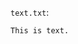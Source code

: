 <!-- >>>>>> BEGIN GENERATED FILE (include): SOURCE C:/Users/Burdette/Documents/GitHub/markdown_helper/test/include/templates/text_code_block.md -->
<!-- >>>>>> BEGIN INCLUDED FILE (code_block): SOURCE C:/Users/Burdette/Documents/GitHub/markdown_helper/test/include/templates/../includes/text.txt -->
```text.txt```:
```
This is text.
```
<!-- <<<<<< END INCLUDED FILE (code_block): SOURCE C:/Users/Burdette/Documents/GitHub/markdown_helper/test/include/templates/../includes/text.txt -->
<!-- <<<<<< END GENERATED FILE (include): SOURCE C:/Users/Burdette/Documents/GitHub/markdown_helper/test/include/templates/text_code_block.md -->
